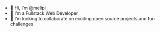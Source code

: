 - 👋 Hi, I’m @melipi
- 👀 I’m a Fullstack Web Developer
- 💞️ I’m looking to collaborate on exciting open source projects and fun challenges

<!---
melipi/melipi is a ✨ special ✨ repository because its `README.md` (this file) appears on your GitHub profile.
You can click the Preview link to take a look at your changes.
--->

